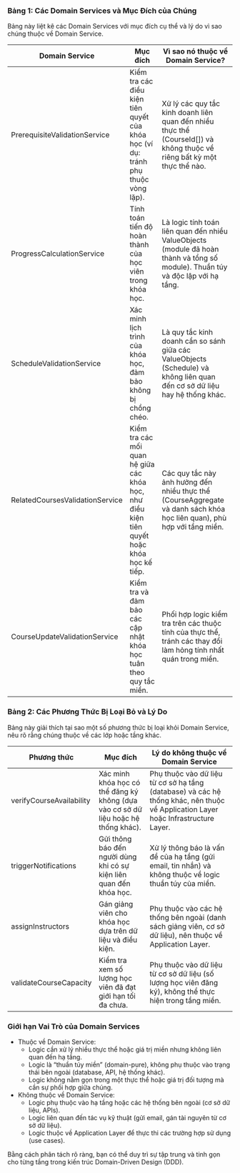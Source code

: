 ### Bảng 1: Các Domain Services và Mục Đích của Chúng

Bảng này liệt kê các Domain Services với mục đích cụ thể và lý do vì sao chúng thuộc về Domain Service.

| Domain Service                    | Mục đích 																						| Vì sao nó thuộc về Domain Service? 																								|
|-----------------------------------|-----------------------------------------------------------------------------------------------|-----------------------------------------------------------------------------------------------------------------------------------|
| PrerequisiteValidationService 	| Kiểm tra các điều kiện tiên quyết của khóa học (ví dụ: tránh phụ thuộc vòng lặp).				| Xử lý các quy tắc kinh doanh liên quan đến nhiều thực thể (CourseId[]) và không thuộc về riêng bất kỳ một thực thể nào. 			|
| ProgressCalculationService 		| Tính toán tiến độ hoàn thành của học viên trong khóa học.	 									| Là logic tính toán liên quan đến nhiều ValueObjects (module đã hoàn thành và tổng số module). Thuần túy và độc lập với hạ tầng. 	|
| ScheduleValidationService 		| Xác minh lịch trình của khóa học, đảm bảo không bị chồng chéo.	 							| Là quy tắc kinh doanh cần so sánh giữa các ValueObjects (Schedule) và không liên quan đến cơ sở dữ liệu hay hệ thống khác. 		|
| RelatedCoursesValidationService 	| Kiểm tra các mối quan hệ giữa các khóa học, như điều kiện tiên quyết hoặc khóa học kế tiếp.   | Các quy tắc này ảnh hưởng đến nhiều thực thể (CourseAggregate và danh sách khóa học liên quan), phù hợp với tầng miền. 			|
| CourseUpdateValidationService 	| Kiểm tra và đảm bảo các cập nhật khóa học tuân theo quy tắc miền.	 							| Phối hợp logic kiểm tra trên các thuộc tính của thực thể, tránh các thay đổi làm hỏng tính nhất quán trong miền. 					|

### Bảng 2: Các Phương Thức Bị Loại Bỏ và Lý Do

Bảng này giải thích tại sao một số phương thức bị loại khỏi Domain Service, nêu rõ rằng chúng thuộc về các lớp hoặc tầng khác.

| Phương thức				| Mục đích																				| Lý do không thuộc về Domain Service																								|
|---------------------------|---------------------------------------------------------------------------------------|-----------------------------------------------------------------------------------------------------------------------------------|
| verifyCourseAvailability	| Xác minh khóa học có thể đăng ký không (dựa vào cơ sở dữ liệu hoặc hệ thống khác).	| Phụ thuộc vào dữ liệu từ cơ sở hạ tầng (database) và các hệ thống khác, nên thuộc về Application Layer hoặc Infrastructure Layer.	|
| triggerNotifications		| Gửi thông báo đến người dùng khi có sự kiện liên quan đến khóa học.					| Xử lý thông báo là vấn đề của hạ tầng (gửi email, tin nhắn) và không thuộc về logic thuần túy của miền.							|
| assignInstructors			| Gán giảng viên cho khóa học dựa trên dữ liệu và điều kiện.							| Phụ thuộc vào các hệ thống bên ngoài (danh sách giảng viên, cơ sở dữ liệu), nên thuộc về Application Layer.						|
| validateCourseCapacity	| Kiểm tra xem số lượng học viên đã đạt giới hạn tối đa chưa.							| Phụ thuộc vào dữ liệu từ cơ sở dữ liệu (số lượng học viên đăng ký), không thể thực hiện trong tầng miền.							|

### Giới hạn Vai Trò của Domain Services

- Thuộc về Domain Service:
    - Logic cần xử lý nhiều thực thể hoặc giá trị miền nhưng không liên quan đến hạ tầng.
    - Logic là “thuần túy miền” (domain-pure), không phụ thuộc vào trạng thái bên ngoài (database, API, hệ thống khác).
    - Logic không nằm gọn trong một thực thể hoặc giá trị đối tượng mà cần sự phối hợp giữa chúng.
- Không thuộc về Domain Service:
    - Logic phụ thuộc vào hạ tầng hoặc các hệ thống bên ngoài (cơ sở dữ liệu, APIs).
    - Logic liên quan đến tác vụ kỹ thuật (gửi email, gán tài nguyên từ cơ sở dữ liệu).
    - Logic thuộc về Application Layer để thực thi các trường hợp sử dụng (use cases).

Bằng cách phân tách rõ ràng, bạn có thể duy trì sự tập trung và tinh gọn cho từng tầng trong kiến trúc Domain-Driven Design (DDD).
